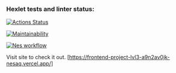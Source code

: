 ### Hexlet tests and linter status:
[![Actions Status](https://github.com/Nesaq/frontend-project-lvl3/workflows/hexlet-check/badge.svg)](https://github.com/Nesaq/frontend-project-lvl3/actions)

[![Maintainability](https://api.codeclimate.com/v1/badges/84856e3113f6cbb0b6bb/maintainability)](https://codeclimate.com/github/Nesaq/frontend-project-lvl3/maintainability)

[![Nes workflow](https://github.com/Nesaq/frontend-project-lvl3/actions/workflows/my-workflow.yml/badge.svg)](https://github.com/Nesaq/frontend-project-lvl3/actions/workflows/my-workflow.yml)

Visit site to check it out. [https://frontend-project-lvl3-a9n2av0jk-nesaq.vercel.app/]
